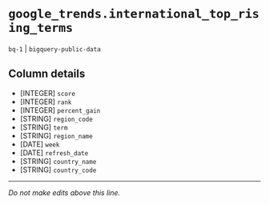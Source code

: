 # `google_trends.international_top_rising_terms`
`bq-1` | `bigquery-public-data`

## Column details
* [INTEGER]   `score`
* [INTEGER]   `rank`
* [INTEGER]   `percent_gain`
* [STRING]    `region_code`
* [STRING]    `term`
* [STRING]    `region_name`
* [DATE]      `week`
* [DATE]      `refresh_date`
* [STRING]    `country_name`
* [STRING]    `country_code`

-------------------------------------------------------------------------------
*Do not make edits above this line.*
